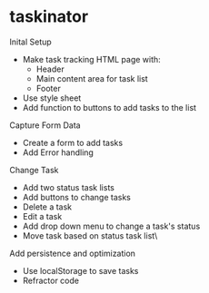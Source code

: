 # taskinator

Inital Setup

* Make task tracking HTML page with:
   * Header
   * Main content area for task list
   * Footer
* Use style sheet
* Add function to buttons to add tasks to the list

Capture Form Data

* Create a form to add tasks
* Add Error handling

Change Task

* Add two status task lists
* Add buttons to change tasks
* Delete a task
* Edit a task
* Add drop down menu to change a task's status
* Move task based on status task list\

Add persistence and optimization

* Use localStorage to save tasks
* Refractor code